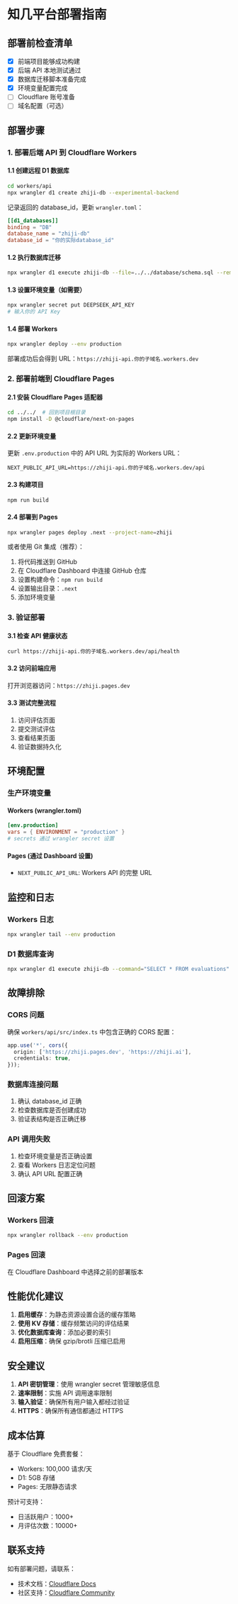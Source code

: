 # 知几平台部署指南

## 部署前检查清单

- [x] 前端项目能够成功构建
- [x] 后端 API 本地测试通过
- [x] 数据库迁移脚本准备完成
- [x] 环境变量配置完成
- [ ] Cloudflare 账号准备
- [ ] 域名配置（可选）

## 部署步骤

### 1. 部署后端 API 到 Cloudflare Workers

#### 1.1 创建远程 D1 数据库
```bash
cd workers/api
npx wrangler d1 create zhiji-db --experimental-backend
```

记录返回的 database_id，更新 `wrangler.toml`：
```toml
[[d1_databases]]
binding = "DB"
database_name = "zhiji-db"
database_id = "你的实际database_id"
```

#### 1.2 执行数据库迁移
```bash
npx wrangler d1 execute zhiji-db --file=../../database/schema.sql --remote
```

#### 1.3 设置环境变量（如需要）
```bash
npx wrangler secret put DEEPSEEK_API_KEY
# 输入你的 API Key
```

#### 1.4 部署 Workers
```bash
npx wrangler deploy --env production
```

部署成功后会得到 URL：`https://zhiji-api.你的子域名.workers.dev`

### 2. 部署前端到 Cloudflare Pages

#### 2.1 安装 Cloudflare Pages 适配器
```bash
cd ../../  # 回到项目根目录
npm install -D @cloudflare/next-on-pages
```

#### 2.2 更新环境变量
更新 `.env.production` 中的 API URL 为实际的 Workers URL：
```
NEXT_PUBLIC_API_URL=https://zhiji-api.你的子域名.workers.dev/api
```

#### 2.3 构建项目
```bash
npm run build
```

#### 2.4 部署到 Pages
```bash
npx wrangler pages deploy .next --project-name=zhiji
```

或者使用 Git 集成（推荐）：
1. 将代码推送到 GitHub
2. 在 Cloudflare Dashboard 中连接 GitHub 仓库
3. 设置构建命令：`npm run build`
4. 设置输出目录：`.next`
5. 添加环境变量

### 3. 验证部署

#### 3.1 检查 API 健康状态
```bash
curl https://zhiji-api.你的子域名.workers.dev/api/health
```

#### 3.2 访问前端应用
打开浏览器访问：`https://zhiji.pages.dev`

#### 3.3 测试完整流程
1. 访问评估页面
2. 提交测试评估
3. 查看结果页面
4. 验证数据持久化

## 环境配置

### 生产环境变量

#### Workers (wrangler.toml)
```toml
[env.production]
vars = { ENVIRONMENT = "production" }
# secrets 通过 wrangler secret 设置
```

#### Pages (通过 Dashboard 设置)
- `NEXT_PUBLIC_API_URL`: Workers API 的完整 URL

## 监控和日志

### Workers 日志
```bash
npx wrangler tail --env production
```

### D1 数据库查询
```bash
npx wrangler d1 execute zhiji-db --command="SELECT * FROM evaluations" --remote
```

## 故障排除

### CORS 问题
确保 `workers/api/src/index.ts` 中包含正确的 CORS 配置：
```typescript
app.use('*', cors({
  origin: ['https://zhiji.pages.dev', 'https://zhiji.ai'],
  credentials: true,
}));
```

### 数据库连接问题
1. 确认 database_id 正确
2. 检查数据库是否创建成功
3. 验证表结构是否正确迁移

### API 调用失败
1. 检查环境变量是否正确设置
2. 查看 Workers 日志定位问题
3. 确认 API URL 配置正确

## 回滚方案

### Workers 回滚
```bash
npx wrangler rollback --env production
```

### Pages 回滚
在 Cloudflare Dashboard 中选择之前的部署版本

## 性能优化建议

1. **启用缓存**：为静态资源设置合适的缓存策略
2. **使用 KV 存储**：缓存频繁访问的评估结果
3. **优化数据库查询**：添加必要的索引
4. **启用压缩**：确保 gzip/brotli 压缩已启用

## 安全建议

1. **API 密钥管理**：使用 wrangler secret 管理敏感信息
2. **速率限制**：实施 API 调用速率限制
3. **输入验证**：确保所有用户输入都经过验证
4. **HTTPS**：确保所有通信都通过 HTTPS

## 成本估算

基于 Cloudflare 免费套餐：
- Workers: 100,000 请求/天
- D1: 5GB 存储
- Pages: 无限静态请求

预计可支持：
- 日活跃用户：1000+
- 月评估次数：10000+

## 联系支持

如有部署问题，请联系：
- 技术文档：[Cloudflare Docs](https://developers.cloudflare.com)
- 社区支持：[Cloudflare Community](https://community.cloudflare.com)
